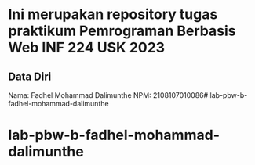 # Ini merupakan repository tugas praktikum Pemrograman Berbasis Web INF 224 USK 2023
 
## Data Diri
 
Nama: Fadhel Mohammad Dalimunthe
NPM: 2108107010086# lab-pbw-b-fadhel-mohammad-dalimunthe
# lab-pbw-b-fadhel-mohammad-dalimunthe
